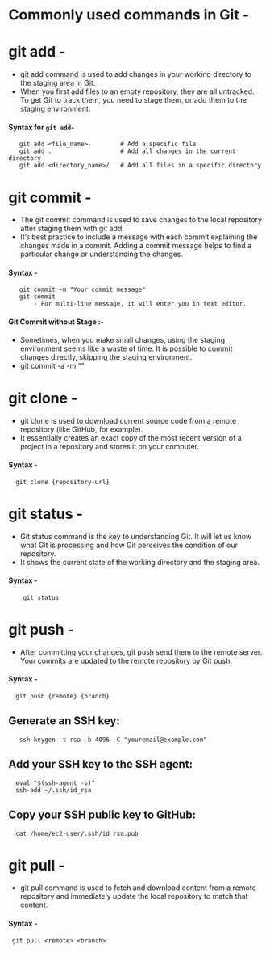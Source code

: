 # Commonly used commands in Git -
# git add -
- git add command is used to add changes in your working directory to the staging area in Git.
- When you first add files to an empty repository, they are all untracked. To get Git to track them, you need to stage them, or add them to the staging environment.

#### Syntax for `git add`-
       git add <file_name>         # Add a specific file
       git add .                   # Add all changes in the current directory
       git add <directory_name>/   # Add all files in a specific directory

# git commit -
- The git commit command is used to save changes to the local repository after staging them with git add.
- It’s best practice to include a message with each commit explaining the changes made in a commit. Adding a commit message helps to find a particular change or understanding the changes.

#### Syntax -
       git commit -m "Your commit message"
       git commit
           - For multi-line message, it will enter you in text editor.

#### Git Commit without Stage :-
- Sometimes, when you make small changes, using the staging environment seems like a waste of time. It is possible to commit changes directly, skipping the staging environment.
- git commit -a -m “<Enter your message here>”

# git clone -
- git clone is used to download current source code from a remote repository (like GitHub, for example).
- It essentially creates an exact copy of the most recent version of a project in a repository and stores it on your computer.

#### Syntax -
      git clone {repository-url}

# git status -
- Git status command is the key to understanding Git. It will let us know what Git is processing and how Git perceives the condition of our repository.
- It shows the current state of the working directory and the staging area.

#### Syntax -
        git status

# git push -
- After committing your changes, git push send them to the remote server. Your commits are updated to the remote repository by Git push.

#### Syntax -
      git push {remote} {branch}

## Generate an SSH key:
       ssh-keygen -t rsa -b 4096 -C "youremail@example.com"

## Add your SSH key to the SSH agent:
      eval "$(ssh-agent -s)"
      ssh-add ~/.ssh/id_rsa
 
## Copy your SSH public key to GitHub:
      cat /home/ec2-user/.ssh/id_rsa.pub


# git pull -
- git pull command is used to fetch and download content from a remote repository and immediately update the local repository to match that content.

#### Syntax -
     git pull <remote> <branch>







     
